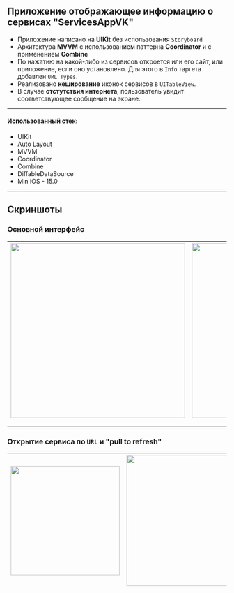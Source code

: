 ## Приложение отображающее информацию о сервисах **"ServicesAppVK"**

- Приложение написано на **UIKit** без использования `Storyboard`
- Архитектура **MVVM** с использованием паттерна **Coordinator** и с применением **Combine**
- По нажатию на какой-либо из сервисов откроется или его сайт, или приложение, если оно установлено. Для этого в `Info` таргета добавлен `URL Types`.
- Реализовано **кеширование** иконок сервисов в `UITableView`. 
- В случае **отстутствия интернета**, пользователь увидит соответствующее сообщение на экране.


---

#### Использованный стек:

- UIKit
- Auto Layout
- MVVM
- Coordinator
- Combine
- DiffableDataSource
- Min iOS - 15.0

---

## Скриншоты

### Основной интерфейс


| <img src="https://github.com/rafbull/ServicesAppVK/assets/148709354/b52173ca-501e-464a-ba88-3a70deacfbc8" width="400"> | <img src="https://github.com/rafbull/ServicesAppVK/assets/148709354/f517555c-e000-4e66-9120-bec0d5f82ce7" width="400"> | <img src="https://github.com/rafbull/ServicesAppVK/assets/148709354/f385cc7f-8efc-4025-ab43-c8be4f818f1b" width="400">
| --- | --- | --- |

---

### Открытие сервиса по `URL` и "pull to refresh"


| <img src="https://github.com/rafbull/ServicesAppVK/assets/148709354/956d5488-86cf-4d46-b946-4c444c0e412a" width="250"> | <img src="https://github.com/rafbull/ServicesAppVK/assets/148709354/f56991fb-d3a2-4d09-a09e-0d477e6a5156" width="300"> |
| --- | --- |
